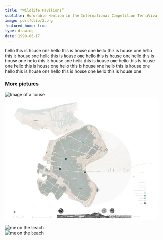 ```yaml
---
title: “Wildlife Pavilions” 
subtitle: Honorable Mention in the International Competition TerraViva, 2023
image: portfolio/2.png
featured_home: true
type: drawing
date: 1998-06-17
---
```


hello this is house one hello this is house one hello this is house one hello this is house one hello this is house one hello this is house one hello this is house one hello this is house one
hello this is house one hello this is house one hello this is house one hello this is house one hello this is house one hello this is house one hello this is house one hello this is house one

### More pictures

![Image of a house]({{site.baseurl}}/assets/images/portfolio/2.png)
![Image of a house](assets/images/portfolio/2.png)


<div class="row pt-3 align-items-end">
    <div class="col-lg-6">
        <img src="{{site.baseurl}}/assets/images/portfolio/1.png" class="img-fluid" style="object-fit: contain;" alt="me on the beach">
    </div>
    <div class="col-lg-6">
        <img src="{{site.baseurl}}/assets/images/portfolio/2.png" class="img-fluid" style="object-fit: contain;" alt="me on the beach">
    </div>
</div>



